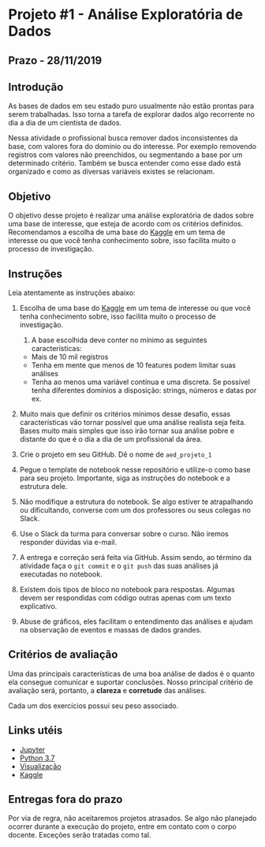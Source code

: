 # Projeto #1 - Análise Exploratória de Dados

## Prazo - **28/11/2019**

## Introdução

As bases de dados em seu estado puro usualmente não estão prontas para serem trabalhadas. Isso torna a tarefa de explorar dados algo recorrente no dia a dia de um cientista de dados.

Nessa atividade o profissional busca remover dados inconsistentes da base, com valores fora do domínio ou do interesse. Por exemplo removendo registros com valores não preenchidos, ou segmentando a base por um determinado critério. Também se busca entender como esse dado está organizado e como as diversas variáveis existes se relacionam.

## Objetivo

O objetivo desse projeto é realizar uma análise exploratória de dados sobre uma base de interesse, que esteja de acordo com os critérios definidos. Recomendamos a escolha de uma base do [Kaggle](https://www.kaggle.com/) em um tema de interesse ou que você tenha conhecimento sobre, isso facilita muito o processo de investigação.

## Instruções

Leia atentamente as instruções abaixo:

1. Escolha de uma base do [Kaggle](https://www.kaggle.com/) em um tema de interesse ou que você tenha conhecimento sobre, isso facilita muito o processo de investigação.

   1. A base escolhida deve conter no mínimo as seguintes características:

   - Mais de 10 mil registros
   - Tenha em mente que menos de 10 features podem limitar suas análises
   - Tenha ao menos uma variável contínua e uma discreta. Se possível tenha diferentes domínios a disposição: strings, números e datas por ex.

1. Muito mais que definir os critérios mínimos desse desafio, essas características vão tornar possível que uma análise realista seja feita. Bases muito mais simples que isso irão tornar sua análise pobre e distante do que é o dia a dia de um profissional da área.

1. Crie o projeto em seu GitHub. Dê o nome de `aed_projeto_1`

1. Pegue o template de notebook nesse repositório e utilize-o como base para seu projeto. Importante, siga as instruções do notebook e a estrutura dele.

1. Não modifique a estrutura do notebook. Se algo estiver te atrapalhando ou dificultando, converse com um dos professores ou seus colegas no Slack.

1. Use o Slack da turma para conversar sobre o curso. Não iremos responder dúvidas via e-mail.

1. A entrega e correção será feita via GitHub. Assim sendo, ao término da atividade faça o `git commit` e o `git push` das suas análises já executadas no notebook.

1. Existem dois tipos de bloco no notebook para respostas. Algumas devem ser respondidas com código outras apenas com um texto explicativo.

1. Abuse de gráficos, eles facilitam o entendimento das análises e ajudam na observação de eventos e massas de dados grandes.

## Critérios de avaliação

Uma das principais características de uma boa análise de dados é o quanto ela consegue comunicar e suportar conclusões. Nosso principal critério de avaliação será, portanto, a **clareza** e **corretude** das análises.

Cada um dos exercícios possui seu peso associado.

## Links utéis

- [Jupyter](https://jupyterlab.readthedocs.io/en/stable/user/notebook.html)
- [Python 3.7](https://docs.python.org/3.7/library/index.html)
- [Visualização](https://pandas.pydata.org/pandas-docs/stable/user_guide/visualization.html)
- [Kaggle](https://www.kaggle.com/)

## Entregas fora do prazo

Por via de regra, não aceitaremos projetos atrasados. Se algo não planejado ocorrer durante a execução do projeto, entre em contato com o corpo docente. Exceções serão tratadas como tal.
